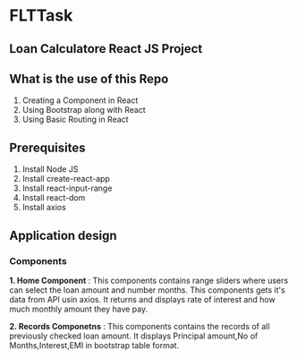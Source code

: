 # FLTTask
## Loan Calculatore React JS Project
## What is the use of this Repo
1. Creating a Component in React
2. Using Bootstrap along with React
3. Using Basic Routing in React
## Prerequisites
1. Install Node JS
2. Install create-react-app
3. Install react-input-range
4. Install react-dom
5. Install axios
## Application design
### Components
**1. Home Component** : This components contains range sliders where users can select the loan amount and number months. This components gets it's data from API usin axios. It returns and displays rate of interest and how much monthly amount they have pay.

**2. Records Componetns** : This components contains the records of all previously checked loan amount. It displays Principal amount,No of Months,Interest,EMI in bootstrap table format.
